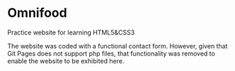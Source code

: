 # Omnifood
Practice website for learning HTML5&amp;CSS3







The website was coded with a functional contact form. However, given that Git Pages does not support php files, that functionality was removed to enable the website to be exhibited here.
